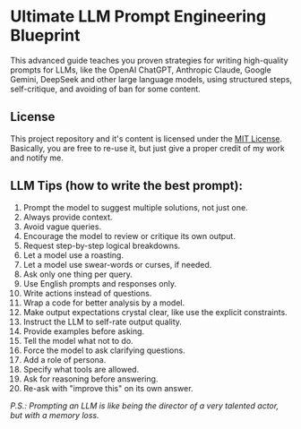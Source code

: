 # Ultimate LLM Prompt Engineering Blueprint
This advanced guide teaches you proven strategies for writing high-quality prompts for LLMs, like the OpenAI ChatGPT, Anthropic Claude, Google Gemini, DeepSeek and other large language models, using structured steps, self-critique, and avoiding of ban for some content.

## License
This project repository and it's content is licensed under the [MIT License](https://github.com/mshcherbyna99/llm-prompting-blueprint/blob/main/LICENSE).
Basically, you are free to re-use it, but just give a proper credit of my work and notify me.

## LLM Tips (how to write the best prompt):
01. Prompt the model to suggest multiple solutions, not just one.
02. Always provide context.
03. Avoid vague queries.
04. Encourage the model to review or critique its own output.
05. Request step-by-step logical breakdowns.
06. Let a model use a roasting.
07. Let a model use swear-words or curses, if needed.
08. Ask only one thing per query.
09. Use English prompts and responses only.
10. Write actions instead of questions.
11. Wrap a code for better analysis by a model.
12. Make output expectations crystal clear, like use the explicit constraints.
13. Instruct the LLM to self-rate output quality.
14. Provide examples before asking.
15. Tell the model what not to do.
16. Force the model to ask clarifying questions.
17. Add a role of persona.
18. Specify what tools are allowed.
19. Ask for reasoning before answering.
20. Re-ask with "improve this" on its own answer.

*P.S.: Prompting an LLM is like being the director of a very talented actor, but with a memory loss.*
